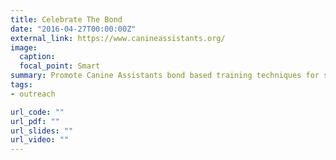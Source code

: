 ```yaml
---
title: Celebrate The Bond
date: "2016-04-27T00:00:00Z"
external_link: https://www.canineassistants.org/
image:
  caption: 
  focal_point: Smart
summary: Promote Canine Assistants bond based training techniques for service dogs
tags:
- outreach

url_code: ""
url_pdf: ""
url_slides: ""
url_video: ""
---
```


